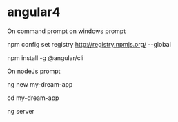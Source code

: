 # angular4
On command prompt on windows prompt

npm config set registry http://registry.npmjs.org/ --global

npm install -g @angular/cli

On nodeJs prompt

ng new my-dream-app

cd  my-dream-app

ng server
